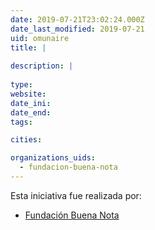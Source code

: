 ```yaml
---
date: 2019-07-21T23:02:24.000Z
date_last_modified: 2019-07-21
uid: omunaire
title: |
  
description: |
  
type: 
website: 
date_ini: 
date_end: 
tags:

cities: 

organizations_uids:
  - fundacion-buena-nota
---
```


Esta iniciativa fue realizada por:

- [Fundación Buena Nota](/organizaciones/fundacion-buena-nota)
